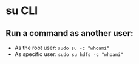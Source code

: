 # su CLI

## Run a command as another user:
- As the root user: `sudo su -c "whoami"`
- As specific user: `sudo su hdfs -c "whoami"`
